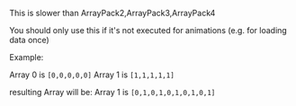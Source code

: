 This is slower than ArrayPack2,ArrayPack3,ArrayPack4

You should only use this if it's not executed for animations (e.g. for loading data once)

Example:

Array 0 is `[0,0,0,0,0]`
Array 1 is `[1,1,1,1,1]`

resulting Array will be: Array 1 is `[0,1,0,1,0,1,0,1,0,1]`